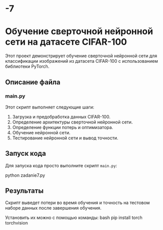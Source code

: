 # -7
# Обучение сверточной нейронной сети на датасете CIFAR-100

Этот проект демонстрирует обучение сверточной нейронной сети для классификации изображений из датасета CIFAR-100 с использованием библиотеки PyTorch.

## Описание файла

### main.py
Этот скрипт выполняет следующие шаги:
1. Загрузка и предобработка данных CIFAR-100.
2. Определение архитектуры сверточной нейронной сети.
3. Определение функции потерь и оптимизатора.
4. Обучение нейронной сети.
5. Тестирование нейронной сети и вывод точности.

## Запуск кода

Для запуска кода просто выполните скрипт `main.py`:

python zadanie7.py


## Результаты

Скрипт выведет потери во время обучения и точность на тестовом наборе данных после завершения обучения.


Установить их можно с помощью команды:
bash
pip install torch torchvision


